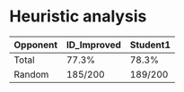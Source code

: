 
# Heuristic analysis

Opponent | ID_Improved | Student1
------- | ---------- | ---------
Total | 77.3%   | 78.3%
Random | 185/200 | 189/200

